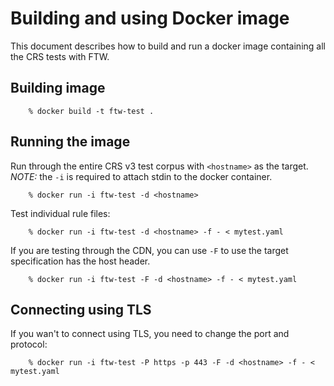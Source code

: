 # Building and using Docker image

This document describes how to build and run a docker image containing
all the CRS tests with FTW.

## Building image

```
	% docker build -t ftw-test .
```

## Running the image

Run through the entire CRS v3 test corpus with `<hostname>` as the target. *NOTE:* the `-i` is required to attach stdin to the docker container.

```
	% docker run -i ftw-test -d <hostname>
```

Test individual rule files:

```
	% docker run -i ftw-test -d <hostname> -f - < mytest.yaml
```

If you are testing through the CDN, you can use `-F` to use the target specification has the host header.

```
	% docker run -i ftw-test -F -d <hostname> -f - < mytest.yaml
```

## Connecting using TLS

If you wan't to connect using TLS, you need to change the port and protocol:

```
	% docker run -i ftw-test -P https -p 443 -F -d <hostname> -f - < mytest.yaml
```
